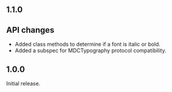 ## 1.1.0

## API changes

* Added class methods to determine if a font is italic or bold.
* Added a subspec for MDCTypography protocol compatibility.

## 1.0.0

Initial release.
